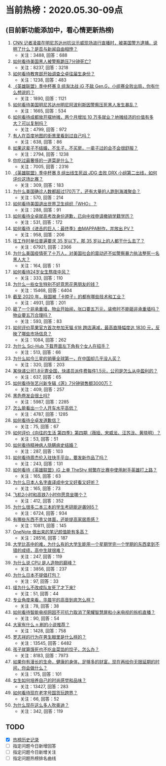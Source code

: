 # 当前热榜：2020.05.30-09点
## (目前新功能添加中，看心情更新热榜)
1. [CNN 记者凌晨在明尼苏达州抗议示威现场进行直播时，被美国警方逮捕，说明了什么？是否与新闻自由相悖？](https://www.zhihu.com/question/398210515)
    * 关注：3488, 回答：688
2. [如何看待美国黑人被警察跪压7分钟死亡?](https://www.zhihu.com/question/397696988)
    * 关注：8237, 回答：3218
3. [如何看待教育部开始调查仝卓往届生身份？](https://www.zhihu.com/question/398156746)
    * 关注：1238, 回答：483
4. [《英雄联盟》季中杯赛 B 组淘汰战 iG 不敌 Gen.G，小组赛全败出局，你有什么想说的？](https://www.zhihu.com/question/398221637)
    * 关注：1890, 回答：1121
5. [如何看待美国明尼苏达州明尼阿波利斯因警察压死黑人发生暴乱？](https://www.zhihu.com/question/397995405)
    * 关注：1665, 回答：534
6. [如何看待成都放开摆地摊，两个月增加 10 万多就业？地摊经济的价值有多大？可以复制吗？](https://www.zhihu.com/question/397996581)
    * 关注：4799, 回答：972
7. [有人在百度地图的街景里看到过自己吗？](https://www.zhihu.com/question/285331801)
    * 关注：638, 回答：86
8. [如果这辈子不结婚，不生子，不买房，一辈子过的会不会很舒服？](https://www.zhihu.com/question/392663929)
    * 关注：2794, 回答：1238
9. [你吃过最奢侈的一道菜是什么？](https://www.zhihu.com/question/284676187)
    * 关注：7005, 回答：2316
10. [《英雄联盟》季中杯赛 B 组出线生死战 JDG 击败 DRX 小组第二出线，如何评价这场比赛？](https://www.zhihu.com/question/398262158)
    * 关注：309, 回答：183
11. [为什么美国确诊人数都超过170万了，还有大量的人跑到海滩聚会？](https://www.zhihu.com/question/397876906)
    * 关注：570, 回答：214
12. [如何看待美国退出世界卫生组织「WHO」？](https://www.zhihu.com/question/388072471)
    * 关注：288, 回答：91
13. [如何看待仝卓就高考改身份道歉，已向中戏申请撤销学籍学历？](https://www.zhihu.com/question/398253428)
    * 关注：531, 回答：172
14. [如何看待《进击的巨人：最终季》由MAPPA制作，并放出 PV？](https://www.zhihu.com/question/398193544)
    * 关注：958, 回答：206
15. [找工作时单位普遍要求 35 岁以下，那 35 岁以上的人都干什么去了？](https://www.zhihu.com/question/283474944)
    * 关注：67921, 回答：2366
16. [为什么美国疫情死了十万人，对美国社会的震动还不如警察暴力执法整死一名黑人大？](https://www.zhihu.com/question/398194660)
    * 关注：164, 回答：51
17. [如何看待24岁女生熬夜中风？](https://www.zhihu.com/question/398239463)
    * 关注：333, 回答：110
18. [为什么一些女生特别不好意思花男朋友的钱？](https://www.zhihu.com/question/318518737)
    * 关注：15468, 回答：6404
19. [截至 2020 年，我国被「卡脖子」的都有哪些技术和工业？](https://www.zhihu.com/question/377727425)
    * 关注：4931, 回答：201
20. [砸了一个非承重墙，物业开始闹，张口要五万元，装修时不能砸非承重墙吗？物业要五万合理吗？](https://www.zhihu.com/question/396244196)
    * 关注：593, 回答：83
21. [如何评价苹果官方首次参加天猫 618 跨店满减，最高直降幅度达 1830 元，反映了哪些市场信息？](https://www.zhihu.com/question/329064272)
    * 关注：1084, 回答：262
22. [为什么 Sci-Hub 下载界面左下角有个女人在招手？](https://www.zhihu.com/question/397761737)
    * 关注：513, 回答：66
23. [为什么如今三星的销量全球第一，在中国却几乎没人买？](https://www.zhihu.com/question/396834552)
    * 关注：320, 回答：203
24. [某快递公司1.8元寄全国，快递员派件费每件1.5元，公司是怎么从中盈利的？](https://www.zhihu.com/question/394523202)
    * 关注：637, 回答：65
25. [如何看待张艺兴新专辑《莲》7分钟销售额3000万？](https://www.zhihu.com/question/398217117)
    * 关注：409, 回答：257
26. [黑色卷发会很土吗?](https://www.zhihu.com/question/32128152)
    * 关注：5987, 回答：2285
27. [怎么能看出一个人开车水平高低？](https://www.zhihu.com/question/390627646)
    * 关注：4787, 回答：1285
28. [如何看待仝卓发道歉信？](https://www.zhihu.com/question/398242856)
    * 关注：75, 回答：67
29. [如何评价《向往的生活 第四季》第四期（薇娅、宋威龙、汪苏泷、黄晓明）？](https://www.zhihu.com/question/395116064)
    * 关注：53, 回答：51
30. [如何看待精神病人隐瞒病史结婚？](https://www.zhihu.com/question/367610068)
    * 关注：287, 回答：103
31. [如何看待周杰伦入驻快手平台，要发新作品了吗？](https://www.zhihu.com/question/398185206)
    * 关注：243, 回答：131
32. [如何看待《英雄联盟》iG 上单 TheShy 频繁在比赛中使用射手英雄打上路？](https://www.zhihu.com/question/398202592)
    * 关注：165, 回答：63
33. [为什么日本人名字直译成中文又好看又好听？](https://www.zhihu.com/question/392480501)
    * 关注：165, 回答：73
34. [飞机2小时和高铁7小时你愿意坐哪个？](https://www.zhihu.com/question/396801797)
    * 关注：412, 回答：352
35. [为什么很多二本三本的学生考研能逆袭985？](https://www.zhihu.com/question/291980869)
    * 关注：6724, 回答：934
36. [有哪些东西不贵又体面，还能提高家居质感？](https://www.zhihu.com/question/346260769)
    * 关注：10811, 回答：145
37. [OneNote 做出来的笔记颜值能有多高？](https://www.zhihu.com/question/57139472)
    * 关注：28516, 回答：187
38. [大学比高中的难，为什么有的大学生能用一个星期学完一个学期的东西拿到不错的成绩，高中生就很难？](https://www.zhihu.com/question/396251001)
    * 关注：247, 回答：119
39. [为什么说 CPU 是人造物的巅峰？](https://www.zhihu.com/question/378861322)
    * 关注：3856, 回答：237
40. [为什么日本不提倡打包？](https://www.zhihu.com/question/395799634)
    * 关注：97, 回答：33
41. [瑶为什么不改成队友死了才下来?](https://www.zhihu.com/question/395497789)
    * 关注：51, 回答：44
42. [专业角度来看，华晨宇的高音到底怎么样？](https://www.zhihu.com/question/396754408)
    * 关注：78, 回答：38
43. [如何看待智能电视网因不可抗力取消了荣耀智慧屏和小米电视的拆机直播？](https://www.zhihu.com/question/397854723)
    * 关注：90, 回答：54
44. [大家有什么 n 刷的小说推荐？](https://www.zhihu.com/question/375441680)
    * 关注：1428, 回答：758
45. [罗志祥的行为在男生眼里是什么样的？](https://www.zhihu.com/question/389958357)
    * 关注：13545, 回答：6482
46. [孩子就算饿死也不吃韭菜馅的饺子，怎么办？](https://www.zhihu.com/question/384476183)
    * 关注：8183, 回答：7973
47. [如果你有漫长的生命，健康的身体，足够多的财富，现在再给你无限延期的时间，你会做什么？](https://www.zhihu.com/question/398119524)
    * 关注：175, 回答：101
48. [女生如何培养自己的时尚感觉和品味？](https://www.zhihu.com/question/27508362)
    * 关注：13427, 回答：283
49. [如何看待现在老字号国货玩跨界？](https://www.zhihu.com/question/397462078)
    * 关注：66, 回答：52
50. [为什么现在这么多人吹奥迪？](https://www.zhihu.com/question/392802535)
    * 关注：342, 回答：119
## TODO
* [x] [热榜历史记录](hot_history/AllHot.md)
* [ ] 指定问题今日新增回答
* [ ] 指定问题今日新增关注
* [ ] 指定问题热榜排名曲线
